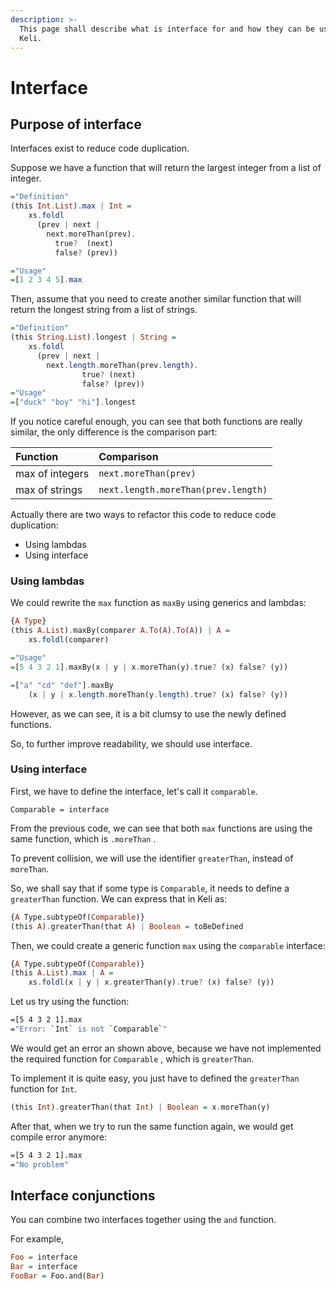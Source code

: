 ```yaml
---
description: >-
  This page shall describe what is interface for and how they can be used in
  Keli.
---
```


# Interface

## Purpose of interface

Interfaces exist to reduce code duplication.

Suppose we have a function that will return the largest integer from a list of integer.

```haskell
="Definition"
(this Int.List).max | Int = 
    xs.foldl
      (prev | next | 
        next.moreThan(prev). 
          true?  (next)
          false? (prev))

="Usage"
=[1 2 3 4 5].max
```

Then, assume that you need to create another similar function that will return the longest string from a list of strings.

```haskell
="Definition"
(this String.List).longest | String =
    xs.foldl
      (prev | next | 
        next.length.moreThan(prev.length).
                true? (next)
                false? (prev))
="Usage"
=["duck" "boy" "hi"].longest
```

If you notice careful enough, you can see that both functions are really similar, the only difference is the comparison part:

| Function | Comparison |
| :--- | :--- |
| max of integers | `next.moreThan(prev)` |
| max of strings | `next.length.moreThan(prev.length)` |

Actually there are two ways to refactor this code to reduce code duplication:

* Using lambdas
* Using interface

### Using lambdas

We could rewrite the `max` function as `maxBy` using generics and lambdas:

```haskell
{A Type}
(this A.List).maxBy(comparer A.To(A).To(A)) | A =
    xs.foldl(comparer)

="Usage"
=[5 4 3 2 1].maxBy(x | y | x.moreThan(y).true? (x) false? (y))

=["a" "cd" "def"].maxBy
    (x | y | x.length.moreThan(y.length).true? (x) false? (y))
```

However, as we can see, it is a bit clumsy to use the newly defined functions.

So, to further improve readability, we should use interface.

### Using interface

First, we have to define the interface, let's call it `comparable`.

```text
Comparable = interface
```

From the previous code, we can see that both `max` functions are using the same function, which is `.moreThan` .

To prevent collision, we will use the identifier `greaterThan`, instead of `moreThan`.

So, we shall say that if some type is `Comparable`, it needs to define a `greaterThan` function. We can express that in Keli as:

```haskell
{A Type.subtypeOf(Comparable)}
(this A).greaterThan(that A) | Boolean = toBeDefined
```

Then, we could create a generic function `max` using the `comparable` interface:

```haskell
{A Type.subtypeOf(Comparable)}
(this A.List).max | A =
    xs.foldl(x | y | x.greaterThan(y).true? (x) false? (y))
```

Let us try using the function:

```bash
=[5 4 3 2 1].max
="Error: `Int` is not `Comparable`"
```

We would get an error an shown above, because we have not implemented the required function for `Comparable` , which is `greaterThan`.

To implement it is quite easy, you just have to defined the `greaterThan` function for `Int`.

```haskell
(this Int).greaterThan(that Int) | Boolean = x.moreThan(y)
```

After that, when we try to run the same function again, we would get compile error anymore:

```bash
=[5 4 3 2 1].max
="No problem"
```

## Interface conjunctions

You can combine two interfaces together using the `and` function.

For example,

```haskell
Foo = interface
Bar = interface
FooBar = Foo.and(Bar)
```

